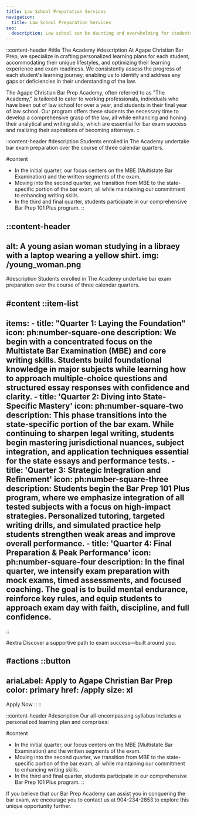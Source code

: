 ```yaml
---
title: Law School Preparation Services
navigation:
  title: Law School Preparation Services
seo:
  description: Law school can be daunting and overwhelming for students; especially first year students because they have no idea what to expect or how to begin preparing for exams.  We offer several services to help law school students overcome the anxiety of law school and law school exams and reach their full potential academically.
---
```


::content-header
#title
The Academy
#description
At Agape Christian Bar Prep, we specialize in crafting personalized learning plans for each student, accommodating their unique lifestyles, and optimizing their learning experience and exam readiness. We consistently assess the progress of each student's learning journey, enabling us to identify and address any gaps or deficiencies in their understanding of the law.

The Agape Christian Bar Prep Academy, often referred to as "The Academy," is tailored to cater to working professionals, individuals who have been out of law school for over a year, and students in their final year of law school. Our program offers these students the necessary time to develop a comprehensive grasp of the law, all while enhancing and honing their analytical and writing skills, which are essential for bar exam success and realizing their aspirations of becoming attorneys.
::

::content-header
#description
Students enrolled in The Academy undertake bar exam preparation over the course of three calendar quarters.

#content
- In the initial quarter, our focus centers on the MBE (Multistate Bar Examination) and the written segments of the exam.
- Moving into the second quarter, we transition from MBE to the state-specific portion of the bar exam, all while maintaining our commitment to enhancing writing skills.
- In the third and final quarter, students participate in our comprehensive Bar Prep 101 Plus program.
::

::content-header
---
alt: A young asian woman studying in a libraey with a laptop wearing a yellow shirt.
img: /young_woman.png
---

#description
Students enrolled in The Academy undertake bar exam preparation over the course of three calendar quarters.

#content
  ::item-list
  ---
  items:
    - title: "Quarter 1: Laying the Foundation"
      icon: ph:number-square-one
      description: We begin with a concentrated focus on the Multistate Bar Examination (MBE) and core writing skills. Students build foundational knowledge in major subjects while learning how to approach multiple-choice questions and structured essay responses with confidence and clarity.
    - title: 'Quarter 2: Diving into State-Specific Mastery'
      icon: ph:number-square-two
      description:  This phase transitions into the state-specific portion of the bar exam. While continuing to sharpen legal writing, students begin mastering jurisdictional nuances, subject integration, and application techniques essential for the state essays and performance tests.
    - title: 'Quarter 3: Strategic Integration and Refinement'
      icon: ph:number-square-three
      description: Students begin the Bar Prep 101 Plus program, where we emphasize integration of all tested subjects with a focus on high-impact strategies. Personalized tutoring, targeted writing drills, and simulated practice help students strengthen weak areas and improve overall performance.
    - title: 'Quarter 4: Final Preparation & Peak Performance'
      icon: ph:number-square-four
      description: In the final quarter, we intensify exam preparation with mock exams, timed assessments, and focused coaching. The goal is to build mental endurance, reinforce key rules, and equip students to approach exam day with faith, discipline, and full confidence.
  ---
  ::

#extra
Discover a supportive path to exam success—built around you.

#actions
  ::button
  ---
  ariaLabel: Apply to Agape Christian Bar Prep
  color: primary
  href: /apply
  size: xl
  ---
  Apply Now
  ::
::


::content-header
#description
Our all-encompassing syllabus includes a personalized learning plan and comprises:

#content
- In the initial quarter, our focus centers on the MBE (Multistate Bar Examination) and the written segments of the exam.
- Moving into the second quarter, we transition from MBE to the state-specific portion of the bar exam, all while maintaining our commitment to enhancing writing skills.
- In the third and final quarter, students participate in our comprehensive Bar Prep 101 Plus program.
::

If you believe that our Bar Prep Academy can assist you in conquering the bar exam, we encourage you to contact us at 904-234-2853 to explore this unique opportunity further.
